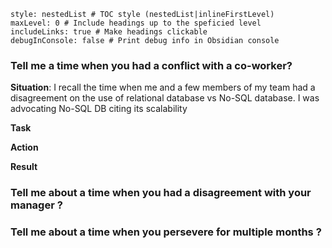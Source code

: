 ```table-of-contents
style: nestedList # TOC style (nestedList|inlineFirstLevel)
maxLevel: 0 # Include headings up to the speficied level
includeLinks: true # Make headings clickable
debugInConsole: false # Print debug info in Obsidian console
```
### Tell me a time when you had a conflict with a co-worker?

**Situation**:  I recall the time when me and a few members of my team had a disagreement on the use of relational database vs No-SQL database. I was advocating No-SQL DB citing its scalability 

**Task**

**Action**

**Result**

### Tell me about a time when you had a disagreement with your manager ?

### Tell me about a time when you persevere for multiple months ?

